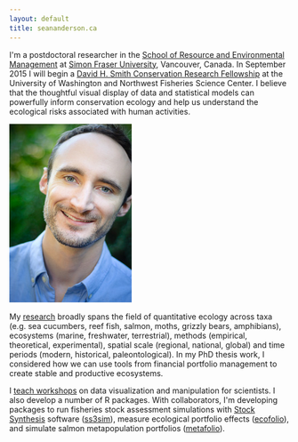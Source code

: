 ```yaml
---
layout: default
title: seananderson.ca
---
```


I'm a postdoctoral researcher
in the [School of Resource and Environmental Management](http://www.rem.sfu.ca/)
at [Simon Fraser University][sfu], Vancouver, Canada. 
In September 2015 I will begin a [David H. Smith Conservation Research Fellowship](http://www.conbio.org/mini-sites/smith-fellows) at the University of Washington and Northwest Fisheries Science Center.
I believe that the thoughtful visual display of data and statistical models can
powerfully inform conservation ecology and help us 
understand the ecological risks associated with human activities.

<img src="images/sean_anderson_2014.jpg" alt="Sean C. Anderson" width="220" height="321" class="headshot"/>

My [research](/cv.html#publications) broadly spans the field of quantitative ecology across taxa (e.g. sea cucumbers, reef fish, salmon, moths, grizzly bears, amphibians), ecosystems (marine, freshwater, terrestrial), methods (empirical, theoretical, experimental), spatial scale (regional, national, global) and time periods (modern, historical, paleontological).
In my PhD thesis work, I considered how we can use tools from 
financial portfolio management to create stable and productive ecosystems. 

I [teach workshops](/cv.html#teaching) on data visualization and manipulation
for scientists. I also develop a number of R packages. With collaborators, I'm
developing packages to run fisheries stock assessment simulations with 
[Stock Synthesis][nefsc] software ([ss3sim]), measure ecological portfolio
effects ([ecofolio]), and simulate salmon metapopulation portfolios
([metafolio]).

[earth2ocean]: http://earth2ocean.org
[gg]: http://www.gg.ca/honour.aspx?id=75057&t=1&;ln=Anderson
[ss3sim]: http://cran.r-project.org/package=ss3sim
[ecofolio]: https://github.com/seananderson/ecofolio
[robustmeta]: https://github.com/seananderson/robustmeta
[my github]: https://github.com/seananderson
[nefsc]: http://nft.nefsc.noaa.gov/Stock_Synthesis_3.htm
[sfu]: http://sfu.ca
[colophon]: colophon.html
[metafolio]: http://cran.r-project.org/package=metafolio
